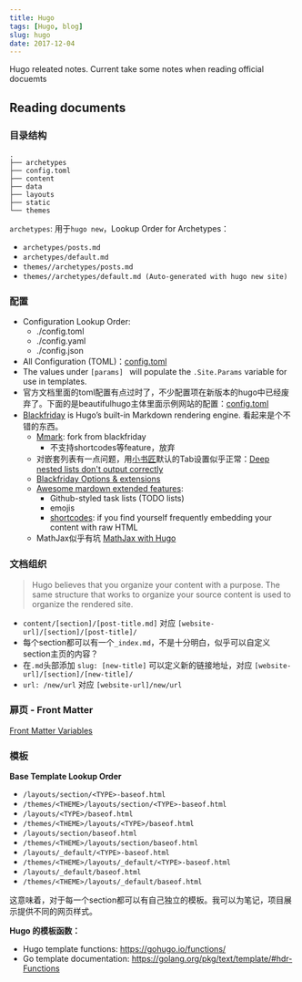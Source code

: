 ```yaml
---
title: Hugo
tags: [Hugo, blog]
slug: hugo
date: 2017-12-04
---
```


Hugo releated notes. Current take some notes when reading official docuemts

<!--more-->

## Reading documents

### 目录结构

```
.
├── archetypes
├── config.toml
├── content
├── data
├── layouts
├── static
└── themes
```

`archetypes`: 用于`hugo new`，Lookup Order for Archetypes：

- `archetypes/posts.md`
- `archetypes/default.md`
- `themes//archetypes/posts.md`
- `themes//archetypes/default.md (Auto-generated with hugo new site)`

### 配置

- Configuration Lookup Order:
  - ./config.toml
  - ./config.yaml
  - ./config.json
- All Configuration (TOML)：[config.toml](https://gohugo.io/getting-started/configuration/#toml-configuration)
- The values under `[params] ` will populate the `.Site.Params` variable for use in templates.
- 官方文档里面的toml配置有点过时了，不少配置项在新版本的hugo中已经废弃了。下面的是beautifulhugo主体里面示例网站的配置：[config.toml](https://raw.githubusercontent.com/halogenica/beautifulhugo/master/exampleSite/config.toml)
- [Blackfriday](https://github.com/russross/blackfriday) is Hugo’s built-in Markdown rendering engine. 看起来是个不错的东西。
  - [Mmark](https://github.com/miekg/mmark): fork from blackfriday
    - 不支持shortcodes等feature，放弃
  - 对嵌套列表有一点问题，用[小书匠](http://markdown.xiaoshujiang.com/)默认的Tab设置似乎正常：[Deep nested lists don't output correctly](https://github.com/russross/blackfriday/issues/329)
  - [Blackfriday Options & extensions](https://gohugo.io/content-management/formats/#blackfriday-options)
  - [Awesome mardown extended features](https://gohugo.io/content-management/formats/#extend-markdown):
    - Github-styled task lists (TODO lists)
    - emojis
    - [shortcodes](https://gohugo.io/content-management/shortcodes/): if you find yourself frequently embedding your content with raw HTML
  - MathJax似乎有坑 [MathJax with Hugo](https://gohugo.io/content-management/formats/#mathjax-with-hugo)

### 文档组织

> Hugo believes that you organize your content with a purpose. The same structure that works to organize your source content is used to organize the rendered site. 

- `content/[section]/[post-title.md]` 对应 `[website-url]/[section]/[post-title]/`
- 每个section都可以有一个`_index.md`，不是十分明白，似乎可以自定义section主页的内容？
- 在`.md`头部添加 `slug: [new-title]` 可以定义新的链接地址，对应 `[website-url]/[section]/[new-title]/`
- `url: /new/url` 对应 `[website-url]/new/url`

### 扉页 - Front Matter

[Front Matter Variables](https://gohugo.io/content-management/front-matter/#front-matter-variables)

### 模板

**Base Template Lookup Order**

- `/layouts/section/<TYPE>-baseof.html`
- `/themes/<THEME>/layouts/section/<TYPE>-baseof.html`
- `/layouts/<TYPE>/baseof.html`
- `/themes/<THEME>/layouts/<TYPE>/baseof.html`
- `/layouts/section/baseof.html`
- `/themes/<THEME>/layouts/section/baseof.html`
- `/layouts/_default/<TYPE>-baseof.html`
- `/themes/<THEME>/layouts/_default/<TYPE>-baseof.html`
- `/layouts/_default/baseof.html`
- `/themes/<THEME>/layouts/_default/baseof.html`

这意味着，对于每一个section都可以有自己独立的模板。我可以为笔记，项目展示提供不同的网页样式。

**Hugo 的模板函数：**

- Hugo template functions: https://gohugo.io/functions/
- Go template documentation: https://golang.org/pkg/text/template/#hdr-Functions
